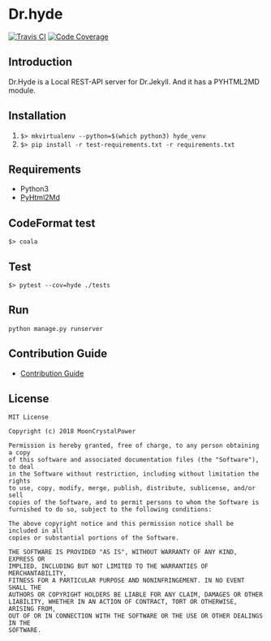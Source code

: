 # Dr.hyde
[![Travis CI](https://travis-ci.org/MoonCrystalPower/Dr.Hyde.svg?branch=master)](https://travis-ci.org/MoonCrystalPower/Dr.Hyde)
[![Code Coverage](https://img.shields.io/codecov/c/github/MoonCrystalPower/Dr.Hyde/master.svg?label=branch%20coverage)](https://codecov.io/github/MoonCrystalPower/Dr.Hyde?branch=master)

## Introduction
Dr.Hyde is a Local REST-API server for Dr.Jekyll. And it has a PYHTML2MD module.

## Installation
1. `$> mkvirtualenv --python=$(which python3) hyde_venv`
2. `$> pip install -r test-requirements.txt -r requirements.txt`


## Requirements
* Python3
* [PyHtml2Md](https://github.com/MoonCrystalPower/PyHtml2Md)

## CodeFormat test
`$> coala` 

## Test
`$> pytest --cov=hyde ./tests`

## Run
`python manage.py runserver`

## Contribution Guide
* [Contribution Guide](https://github.com/MoonCrystalPower/Dr.Hyde/blob/master/CONTRIBUTION.md)

## License
```
MIT License

Copyright (c) 2018 MoonCrystalPower

Permission is hereby granted, free of charge, to any person obtaining a copy
of this software and associated documentation files (the "Software"), to deal
in the Software without restriction, including without limitation the rights
to use, copy, modify, merge, publish, distribute, sublicense, and/or sell
copies of the Software, and to permit persons to whom the Software is
furnished to do so, subject to the following conditions:

The above copyright notice and this permission notice shall be included in all
copies or substantial portions of the Software.

THE SOFTWARE IS PROVIDED "AS IS", WITHOUT WARRANTY OF ANY KIND, EXPRESS OR
IMPLIED, INCLUDING BUT NOT LIMITED TO THE WARRANTIES OF MERCHANTABILITY,
FITNESS FOR A PARTICULAR PURPOSE AND NONINFRINGEMENT. IN NO EVENT SHALL THE
AUTHORS OR COPYRIGHT HOLDERS BE LIABLE FOR ANY CLAIM, DAMAGES OR OTHER
LIABILITY, WHETHER IN AN ACTION OF CONTRACT, TORT OR OTHERWISE, ARISING FROM,
OUT OF OR IN CONNECTION WITH THE SOFTWARE OR THE USE OR OTHER DEALINGS IN THE
SOFTWARE.
```
